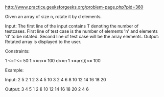 http://www.practice.geeksforgeeks.org/problem-page.php?pid=360

Given an array of size n, rotate it by d elements.

Input: The first line of the input contains T denoting the number of testcases. First line of test
case is the number of elements 'n' and elements 'd' to be rotated. Second line of test case will be
the array elements. Output: Rotated array is displayed to the user.

Constraints:

1 <=T<= 50 1 <=n<= 100 d<=n 1 <=arr[i]<= 100

Example:

Input:
2 5 2 1 2 3 4 5 10 3 2 4 6 8 10 12 14 16 18 20

Output:
3 4 5 1 2 8 10 12 14 16 18 20 2 4 6

